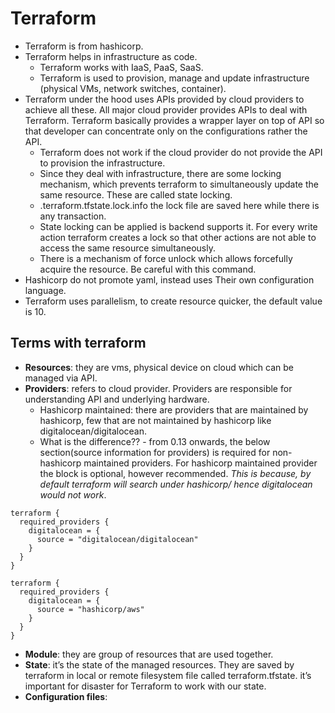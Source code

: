 # Terraform

- Terraform is from hashicorp.
- Terraform helps in infrastructure as code.
  - Terraform works with IaaS, PaaS, SaaS.
  - Terraform is used to provision, manage and update  infrastructure (physical VMs, network switches, container).
- Terraform under the hood uses APIs provided by cloud providers to achieve all these. All major cloud provider provides APIs to deal with Terraform. Terraform basically provides a wrapper layer on top of API so that developer can concentrate only on the configurations rather the API.
  - Terraform does not work if the cloud provider do not provide the API to provision the infrastructure.
  - Since they deal with infrastructure, there are some locking mechanism, which prevents terraform to simultaneously update the same resource. These are called state locking.
  - .terraform.tfstate.lock.info the lock file are saved here while there is any transaction.
  - State locking can be applied is backend supports it. For every write action terraform creates a lock so that other actions are not able to access the same resource simultaneously.
  - There is a mechanism of force unlock which allows forcefully acquire the resource. Be careful with this command.
- Hashicorp do not promote yaml, instead uses Their own configuration language.
- Terraform uses parallelism, to create resource quicker, the default value is 10.

## Terms with terraform

- **Resources**: they are vms, physical device on cloud which can be managed via API.
- **Providers**: refers to cloud provider. Providers are responsible for understanding API and underlying hardware.
  - Hashicorp maintained: there are providers that are maintained by hashicorp, few that are not maintained by hashicorp like digitalocean/digitalocean.
  - What is the difference?? - from 0.13 onwards, the below section(source information for providers) is required for non-hashicorp maintained providers. For hashicorp maintained provider the block is optional, however recommended. *This is because, by default terraform will search under hashicorp/<provider-name> hence digitalocean would not work*.

```hcl
terraform {
  required_providers {
    digitalocean = {
      source = "digitalocean/digitalocean"
    }
  }
}

terraform {
  required_providers {
    digitalocean = {
      source = "hashicorp/aws"
    }
  }
}
```

- **Module**: they are group of resources that are used together.
- **State**: it’s the state of the managed resources. They are saved by terraform in local or remote filesystem file called terraform.tfstate. it’s important for disaster for Terraform to work with our state.
- **Configuration files**: 
